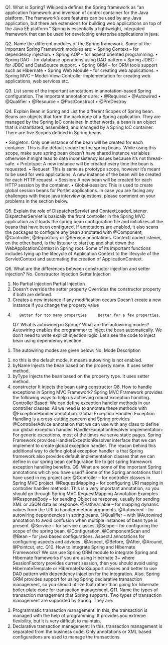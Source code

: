 Q1. What is Spring?
Wikipedia defines the Spring framework as “an application framework and inversion of control container for the Java platform. The framework’s core features can be used by any Java application, but there are extensions for building web applications on top of the Java EE platform.” Spring is essentially a lightweight, integrated framework that can be used for developing enterprise applications in java.

Q2. Name the different modules of the Spring framework.
Some of the important Spring Framework modules are:
• Spring Context – for dependency injection.
• Spring AOP – for aspect oriented programming.
• Spring DAO – for database operations using DAO pattern
• Spring JDBC – for JDBC and DataSource support.
• Spring ORM – for ORM tools support such as Hibernate
• Spring Web Module – for creating web applications.
• Spring MVC – Model-View-Controller implementation for creating web applications, web services etc.

Q3. List some of the important annotations in annotation-based Spring configuration.
The important annotations are:
• @Required
• @Autowired
• @Qualifier
• @Resource
• @PostConstruct
• @PreDestroy

Q4. Explain Bean in Spring and List the different Scopes of Spring bean.
Beans are objects that form the backbone of a Spring application. They are managed by the Spring IoC container. In other words, a bean is an object that is instantiated, assembled, and managed by a Spring IoC container.
There are five Scopes defined in Spring beans.

• Singleton: Only one instance of the bean will be created for each container. This is the default scope for the spring beans. While using this scope, make sure spring bean doesn’t have shared instance variables otherwise it might lead to data inconsistency issues because it’s not thread-safe.
• Prototype: A new instance will be created every time the bean is requested.
• Request: This is same as prototype scope, however it’s meant to be used for web applications. A new instance of the bean will be created for each HTTP request.
• Session: A new bean will be created for each HTTP session by the container.
• Global-session: This is used to create global session beans for Portlet applications.
In case you are facing any challenges with these java interview questions, please comment on your problems in the section below.

Q5. Explain the role of DispatcherServlet and ContextLoaderListener.
DispatcherServlet is basically the front controller in the Spring MVC application as it loads the spring bean configuration file and initializes all the beans that have been configured. If annotations are enabled, it also scans the packages to configure any bean annotated with @Component, @Controller, @Repository or @Service annotations.
ContextLoaderListener, on the other hand, is the listener to start up and shut down the WebApplicationContext in Spring root. Some of its important functions includes tying up the lifecycle of Application Context to the lifecycle of the ServletContext and automating the creation of ApplicationContext.

Q6. What are the differences between constructor injection and setter injection?
No. Constructor Injection Setter Injection

1.  No Partial Injection Partial Injection
2.  Doesn’t override the setter property Overrides the constructor property if both are defined.
3.  Creates a new instance if any modification occurs Doesn’t create a new instance if you change the property value
4.        Better for too many properties	 Better for a few properties.
    Q7. What is autowiring in Spring? What are the autowiring modes?
    Autowiring enables the programmer to inject the bean automatically. We don’t need to write explicit injection logic. Let’s see the code to inject bean using dependency injection.

1) <bean id=“emp” class=“com.javatpoint.Employee” autowire=“byName” />  
   The autowiring modes are given below:
   No.	Mode	Description

1.  no this is the default mode, it means autowiring is not enabled.
2.  byName Injects the bean based on the property name. It uses setter method.
3.  byType Injects the bean based on the property type. It uses setter method.
4.  constructor It injects the bean using constructor
    Q8. How to handle exceptions in Spring MVC Framework?
    Spring MVC Framework provides the following ways to help us achieving robust exception handling.
    Controller Based:
    We can define exception handler methods in our controller classes. All we need is to annotate these methods with @ExceptionHandler annotation.
    Global Exception Handler:
    Exception Handling is a cross-cutting concern and Spring provides @ControllerAdvice annotation that we can use with any class to define our global exception handler.
    HandlerExceptionResolver implementation:
    For generic exceptions, most of the times we serve static pages. Spring Framework provides HandlerExceptionResolver interface that we can implement to create global exception handler. The reason behind this additional way to define global exception handler is that Spring framework also provides default implementation classes that we can define in our spring bean configuration file to get spring framework exception handling benefits.
    Q9. What are some of the important Spring annotations which you have used?
    Some of the Spring annotations that I have used in my project are:
    @Controller – for controller classes in Spring MVC project.
    @RequestMapping – for configuring URI mapping in controller handler methods. This is a very important annotation, so you should go through Spring MVC RequestMapping Annotation Examples
    @ResponseBody – for sending Object as response, usually for sending XML or JSON data as response.
    @PathVariable – for mapping dynamic values from the URI to handler method arguments.
    @Autowired – for autowiring dependencies in spring beans.
    @Qualifier – with @Autowired annotation to avoid confusion when multiple instances of bean type is present.
    @Service – for service classes.
    @Scope – for configuring the scope of the spring bean.
    @Configuration, @ComponentScan and @Bean – for java based configurations.
    AspectJ annotations for configuring aspects and advices , @Aspect, @Before, @After, @Around, @Pointcut, etc.
    Q10. How to integrate Spring and Hibernate Frameworks?
    We can use Spring ORM module to integrate Spring and Hibernate frameworks if you are using Hibernate 3+ where SessionFactory provides current session, then you should avoid using HibernateTemplate or HibernateDaoSupport classes and better to use DAO pattern with dependency injection for the integration.
    Also, Spring ORM provides support for using Spring declarative transaction management, so you should utilize that rather than going for hibernate boiler-plate code for transaction management.
    Q11. Name the types of transaction management that Spring supports.
    Two types of transaction management are supported by Spring. They are:

1) Programmatic transaction management: In this, the transaction is managed with the help of programming. It provides you extreme flexibility, but it is very difficult to maintain.
2) Declarative transaction management: In this, transaction management is separated from the business code. Only annotations or XML based configurations are used to manage the transactions.
